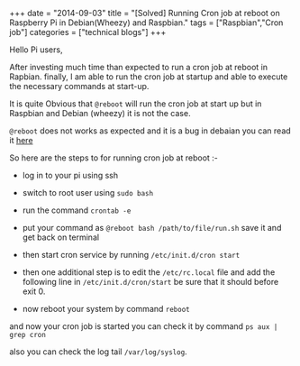 +++
date = "2014-09-03"
title = "[Solved] Running Cron job at reboot on Raspberry Pi in Debian(Wheezy) and Raspbian."
tags = ["Raspbian","Cron job"]
categories = ["technical blogs"]
+++

Hello Pi users,

After investing much time than expected to run a cron job at reboot in Rapbian. finally, I am able to run the cron job at startup and able to execute the necessary commands at start-up.

It is quite Obvious that `@reboot` will run the cron job at start up but in Raspbian and Debian (wheezy) it is not the case.

`@reboot` does not works as expected and it is a bug in debaian you can read it [here](https://bugs.debian.org/cgi-bin/bugreport.cgi?bug=635473)

So here are the steps to for running cron job at reboot :-

* log in to your pi using ssh

* switch to root user using `sudo bash`

* run the command `crontab -e`

* put your command as `@reboot bash /path/to/file/run.sh` save it and get back on terminal

* then start cron service by running `/etc/init.d/cron start`

* then one additional step is to edit the `/etc/rc.local` file and add the following line in `/etc/init.d/cron/start`  be sure that it should before exit 0.

* now reboot your system by command `reboot`

and now your cron job is started you can check it by command `ps aux | grep cron`

also you can check the log tail `/var/log/syslog`.